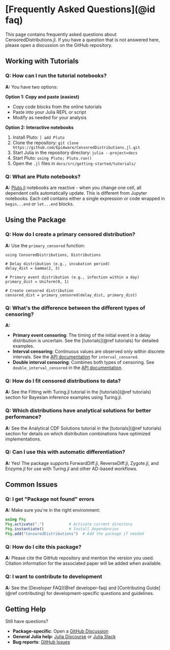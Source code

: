 # [Frequently Asked Questions](@id faq)

This page contains frequently asked questions about CensoredDistributions.jl. If you have a question that is not answered here, please open a discussion on the GitHub repository.

## Working with Tutorials

### Q: How can I run the tutorial notebooks?

**A:** You have two options:

**Option 1: Copy and paste (easiest)**
- Copy code blocks from the online tutorials
- Paste into your Julia REPL or script
- Modify as needed for your analysis

**Option 2: Interactive notebooks**
1. Install Pluto: `] add Pluto`
2. Clone the repository: `git clone https://github.com/EpiAware/CensoredDistributions.jl.git`
3. Start Julia in the repository directory: `julia --project=docs`
4. Start Pluto: `using Pluto; Pluto.run()`
5. Open the `.jl` files in `docs/src/getting-started/tutorials/`

### Q: What are Pluto notebooks?

**A:** [Pluto.jl](https://plutojl.org/) notebooks are reactive - when you change one cell, all dependent cells automatically update. This is different from Jupyter notebooks. Each cell contains either a single expression or code wrapped in `begin...end` or `let...end` blocks.

## Using the Package

### Q: How do I create a primary censored distribution?

**A:** Use the `primary_censored` function:

```@example faq
using CensoredDistributions, Distributions

# Delay distribution (e.g., incubation period)
delay_dist = Gamma(2, 3)

# Primary event distribution (e.g., infection within a day)
primary_dist = Uniform(0, 1)

# Create censored distribution
censored_dist = primary_censored(delay_dist, primary_dist)
```

### Q: What's the difference between the different types of censoring?

**A:**
- **Primary event censoring**: The timing of the initial event in a delay distribution is uncertain. See the [tutorials](@ref tutorials) for detailed examples.
- **Interval censoring**: Continuous values are observed only within discrete intervals. See the [API documentation](@ref "Public API") for `interval_censored`.
- **Double interval censoring**: Combines both types of censoring. See `double_interval_censored` in the [API documentation](@ref "Public API").

### Q: How do I fit censored distributions to data?

**A:** See the Fitting with Turing.jl tutorial in the [tutorials](@ref tutorials) section for Bayesian inference examples using Turing.jl.

### Q: Which distributions have analytical solutions for better performance?

**A:** See the Analytical CDF Solutions tutorial in the [tutorials](@ref tutorials) section for details on which distribution combinations have optimized implementations.

### Q: Can I use this with automatic differentiation?

**A:** Yes! The package supports ForwardDiff.jl, ReverseDiff.jl, Zygote.jl, and Enzyme.jl for use with Turing.jl and other AD-based workflows.

## Common Issues

### Q: I get "Package not found" errors

**A:** Make sure you're in the right environment:

```julia
using Pkg
Pkg.activate(".")           # Activate current directory
Pkg.instantiate()           # Install dependencies
Pkg.add("CensoredDistributions")  # Add the package if needed
```

### Q: How do I cite this package?

**A:** Please cite the GitHub repository and mention the version you used. Citation information for the associated paper will be added when available.

### Q: I want to contribute to development

**A:** See the [Developer FAQ](@ref developer-faq) and [Contributing Guide](@ref contributing) for development-specific questions and guidelines.

## Getting Help

Still have questions?

- **Package-specific**: Open a [GitHub Discussion](https://github.com/EpiAware/CensoredDistributions.jl/discussions)
- **General Julia help**: [Julia Discourse](https://discourse.julialang.org/) or [Julia Slack](https://julialang.org/slack/)
- **Bug reports**: [GitHub Issues](https://github.com/EpiAware/CensoredDistributions.jl/issues)
